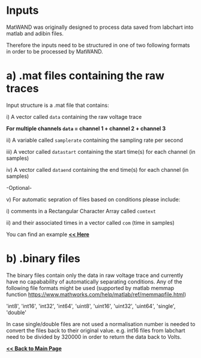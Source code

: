 # Inputs
MatWAND was originally designed to process data saved from labchart into matlab and adibin files.

Therefore the inputs need to be structured in one of two following formats in order to be processed by MatWAND.

# a) .mat files containing the raw traces
Input structure is a .mat file that contains:

i) A vector called `data` containing the raw voltage trace 

**For multiple channels `data` = channel 1 + channel 2 + channel 3**

ii) A variable called `samplerate` containing the sampling rate per second 

iii) A vector called `datastart` containing the start time(s) for each channel (in samples)

iv)  A vector called `dataend` containing the end time(s) for each channel (in samples)

-Optional-

v) For automatic sepration of files based on conditions please include:

i) comments in a Rectangular Character Array called `comtext`

ii) and their associated times in a vector called `com` (time in samples)

You can find an example **[<< Here](/examples)**


# b) .binary files
The binary files contain only the data in raw voltage trace and currently have no capabability of automatically separating conditions. Any of the following file formats might be used (supported by matlab memmap function https://www.mathworks.com/help/matlab/ref/memmapfile.html)

'int8', 'int16', 'int32', 'int64', 'uint8', 'uint16', 'uint32', 'uint64', 'single', 'double'

In case single/double files are not used a normalisation number is needed to convert the files back to their original value.
e.g. int16 files from labchart need to be divided by 320000 in order to return the data back to Volts.


**[<< Back to Main Page](/README.md)**
